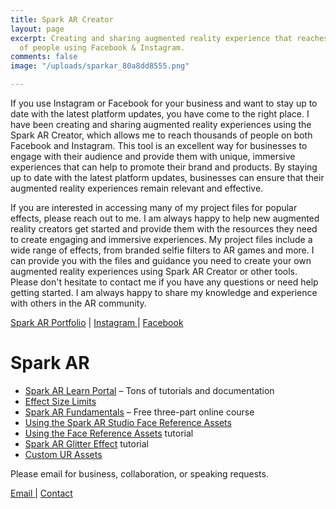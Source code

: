 ```yaml
---
title: Spark AR Creator
layout: page
excerpt: Creating and sharing augmented reality experience that reaches the thousands
  of people using Facebook & Instagram.
comments: false
image: "/uploads/sparkar_80a8dd8555.png"

---
```

If you use Instagram or Facebook for your business and want to stay up to date with the latest platform updates, you have come to the right place. I have been creating and sharing augmented reality experiences using the Spark AR Creator, which allows me to reach thousands of people on both Facebook and Instagram. This tool is an excellent way for businesses to engage with their audience and provide them with unique, immersive experiences that can help to promote their brand and products. By staying up to date with the latest platform updates, businesses can ensure that their augmented reality experiences remain relevant and effective.

If you are interested in accessing many of my project files for popular effects, please reach out to me. I am always happy to help new augmented reality creators get started and provide them with the resources they need to create engaging and immersive experiences. My project files include a wide range of effects, from branded selfie filters to AR games and more. I can provide you with the files and guidance you need to create your own augmented reality experiences using Spark AR Creator or other tools. Please don't hesitate to contact me if you have any questions or need help getting started. I am always happy to share my knowledge and experience with others in the AR community.

[Spark AR Portfolio](https://www.facebook.com/sparkarhub/portfolios/446398036518642/ "Spark AR Portfolio") | [Instagram ](https://www.instagram.com/realbakari?fbclid=IwAR25C-0pu0udQgZ990dFllHlSMvwm-ywhZVj47RQYqRfNF93Qbpo3LcZe2g "Instagram")| [Facebook](https://www.fb.com/484171672065516)

# Spark AR

* [Spark AR Learn Portal](https://sparkar.facebook.com/ar-studio/learn/) – Tons of tutorials and documentation
* [Effect Size Limits](https://sparkar.facebook.com/ar-studio/learn/articles/fundamentals/effect-size-limits#effect-size-limits)
* [Spark AR Fundamentals](https://sparkar.facebookblueprint.com/student/collection/238879) – Free three-part online course
* [Using the Spark AR Studio Face Reference Assets](https://sparkar.facebook.com/ar-studio/learn/articles/people-tracking/face-reference-assets)
* [Using the Face Reference Assets](https://www.youtube.com/watch?v=Ccp0qdTP5Hc&ab_channel=Catalyst) tutorial
* [Spark AR Glitter Effect](https://www.youtube.com/watch?v=ylM8OOwl0E0&ab_channel=QKnowDesign) tutorial
* [Custom UR Assets](https://www.youtube.com/watch?v=Ccp0qdTP5Hc&ab_channel=Catalyst)

Please email for business, collaboration, or speaking requests.

[Email ](mailto:contact@bakarimustafa.com "Email Address")| [Contact](https://bakarimustafa.com/contact/ "Contact")